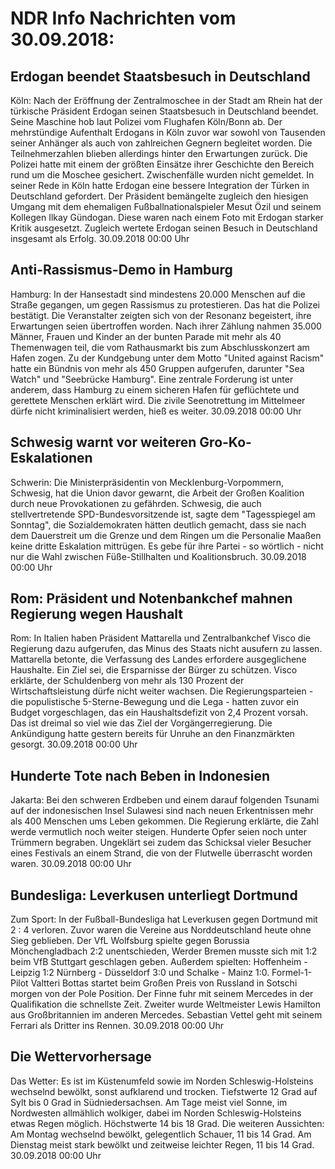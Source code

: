 # NDR Info Nachrichten vom 30.09.2018:


## Erdogan beendet Staatsbesuch in Deutschland
Köln: Nach der Eröffnung der Zentralmoschee in der Stadt am Rhein hat der türkische Präsident Erdogan seinen Staatsbesuch in Deutschland beendet. Seine Maschine hob laut Polizei vom Flughafen Köln/Bonn ab. Der mehrstündige Aufenthalt Erdogans in Köln zuvor war sowohl von Tausenden seiner Anhänger als auch von zahlreichen Gegnern begleitet worden. Die Teilnehmerzahlen blieben allerdings hinter den Erwartungen zurück. Die Polizei hatte mit einem der größten Einsätze ihrer Geschichte den Bereich rund um die Moschee gesichert. Zwischenfälle wurden nicht gemeldet. In seiner Rede in Köln hatte Erdogan eine bessere Integration der Türken in Deutschland gefordert. Der Präsident bemängelte zugleich den hiesigen Umgang mit dem ehemaligen Fußballnationalspieler Mesut Özil und seinem Kollegen Ilkay Gündogan. Diese waren nach einem Foto mit Erdogan starker Kritik ausgesetzt. Zugleich wertete Erdogan seinen Besuch in Deutschland insgesamt als Erfolg. 30.09.2018 00:00 Uhr 

## Anti-Rassismus-Demo in Hamburg
Hamburg: In der Hansestadt sind mindestens 20.000 Menschen auf die Straße gegangen, um gegen Rassismus zu protestieren. Das hat die Polizei bestätigt. Die Veranstalter zeigten sich von der Resonanz begeistert, ihre Erwartungen seien übertroffen worden. Nach ihrer Zählung nahmen 35.000 Männer, Frauen und Kinder an der bunten Parade mit mehr als 40 Themenwagen teil, die vom Rathausmarkt bis zum Abschlusskonzert am Hafen zogen. Zu der Kundgebung unter dem Motto "United against Racism" hatte ein Bündnis von mehr als 450 Gruppen aufgerufen, darunter "Sea Watch" und "Seebrücke Hamburg". Eine zentrale Forderung ist unter anderem, dass Hamburg zu einem sicheren Hafen für geflüchtete und gerettete Menschen erklärt wird. Die zivile Seenotrettung im Mittelmeer dürfe nicht kriminalisiert werden, hieß es weiter. 30.09.2018 00:00 Uhr 

## Schwesig warnt vor weiteren Gro-Ko-Eskalationen
Schwerin: Die Ministerpräsidentin von Mecklenburg-Vorpommern, Schwesig, hat die Union davor gewarnt, die Arbeit der Großen Koalition durch neue Provokationen zu gefährden. Schwesig, die auch stellvertretende SPD-Bundesvorsitzende ist, sagte dem "Tagesspiegel am Sonntag", die Sozialdemokraten hätten deutlich gemacht, dass sie nach dem Dauerstreit um die Grenze und dem Ringen um die Personalie Maaßen keine dritte Eskalation mittrügen. Es gebe für ihre Partei - so wörtlich - nicht nur die Wahl zwischen Füße-Stillhalten und Koalitionsbruch. 30.09.2018 00:00 Uhr 

## Rom: Präsident und Notenbankchef mahnen Regierung wegen Haushalt
Rom: In Italien haben Präsident Mattarella und Zentralbankchef Visco die Regierung dazu aufgerufen, das Minus des Staats nicht ausufern zu lassen. Mattarella betonte, die Verfassung des Landes erfordere ausgeglichene Haushalte. Ein Ziel sei, die Ersparnisse der Bürger zu schützen. Visco erklärte, der Schuldenberg von mehr als 130 Prozent der Wirtschaftsleistung dürfe nicht weiter wachsen. Die Regierungsparteien - die populistische 5-Sterne-Bewegung und die Lega - hatten zuvor ein Budget vorgeschlagen, das ein Haushaltsdefizit von 2,4 Prozent vorsah. Das ist dreimal so viel wie das Ziel der Vorgängerregierung. Die Ankündigung hatte gestern bereits für Unruhe an den Finanzmärkten gesorgt. 30.09.2018 00:00 Uhr 

## Hunderte Tote nach Beben in Indonesien
Jakarta: Bei den schweren Erdbeben und einem darauf folgenden Tsunami auf der indonesischen Insel Sulawesi sind nach neuen Erkentnissen mehr als 400 Menschen ums Leben gekommen. Die Regierung erklärte, die Zahl werde vermutlich noch weiter steigen. Hunderte Opfer seien noch unter Trümmern begraben. Ungeklärt sei zudem das Schicksal vieler Besucher eines Festivals an einem Strand, die von der Flutwelle überrascht worden waren. 30.09.2018 00:00 Uhr 

## Bundesliga: Leverkusen unterliegt Dortmund
Zum Sport: In der Fußball-Bundesliga hat Leverkusen gegen Dortmund mit 2 : 4 verloren. Zuvor waren die Vereine aus Norddeutschland heute ohne Sieg geblieben. Der VfL Wolfsburg spielte gegen Borussia Mönchengladbach 2:2 unentschieden, Werder Bremen musste sich mit 1:2 beim VfB Stuttgart geschlagen geben. Außerdem spielten:
Hoffenheim - Leipzig 1:2
Nürnberg - Düsseldorf 3:0
und
Schalke - Mainz  1:0. Formel-1-Pilot Valtteri Bottas startet beim Großen Preis von Russland in Sotschi morgen von der Pole Position. Der Finne fuhr mit seinem Mercedes in der Qualifikation die schnellste Zeit. Zweiter wurde Weltmeister Lewis Hamilton aus Großbritannien im anderen Mercedes. Sebastian Vettel geht mit seinem Ferrari als Dritter ins Rennen. 30.09.2018 00:00 Uhr 

## Die Wettervorhersage
Das Wetter: Es ist im Küstenumfeld sowie im Norden Schleswig-Holsteins wechselnd bewölkt, sonst aufklarend und trocken. Tiefstwerte 12 Grad auf Sylt bis 0 Grad in Südniedersachsen. Am Tage meist viel Sonne, im Nordwesten allmählich wolkiger, dabei im Norden Schleswig-Holsteins etwas Regen möglich. Höchstwerte 14 bis 18 Grad. Die weiteren Aussichten: Am Montag wechselnd bewölkt, gelegentlich Schauer, 11 bis 14 Grad. Am Dienstag meist stark bewölkt und zeitweise leichter Regen, 11 bis 14 Grad. 30.09.2018 00:00 Uhr 
